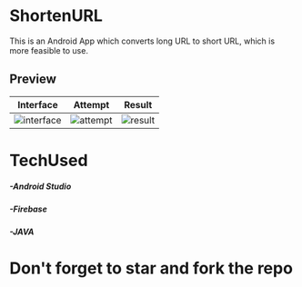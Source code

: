 # ShortenURL
This is an Android App which converts long URL to short URL, which is more feasible to use.
## Preview

Interface|Attempt|Result
:-----:|:-------------------------------:|:-----------:|
![interface](https://github.com/mayank4singh/ShortenURL/assets/117936126/071e6d98-02b4-4c28-83e3-74e296c29f3a)|![attempt](https://github.com/mayank4singh/ShortenURL/assets/117936126/07cf4f95-ab2e-4a03-ae92-dfb27e59f05d)|![result](https://github.com/mayank4singh/ShortenURL/assets/117936126/ba5a77c8-7448-47a1-b2c2-12a2d03b1040)


# TechUsed
 #####  -Android Studio
 #####  -Firebase
 #####  -JAVA

# Don't forget to star and fork the repo
